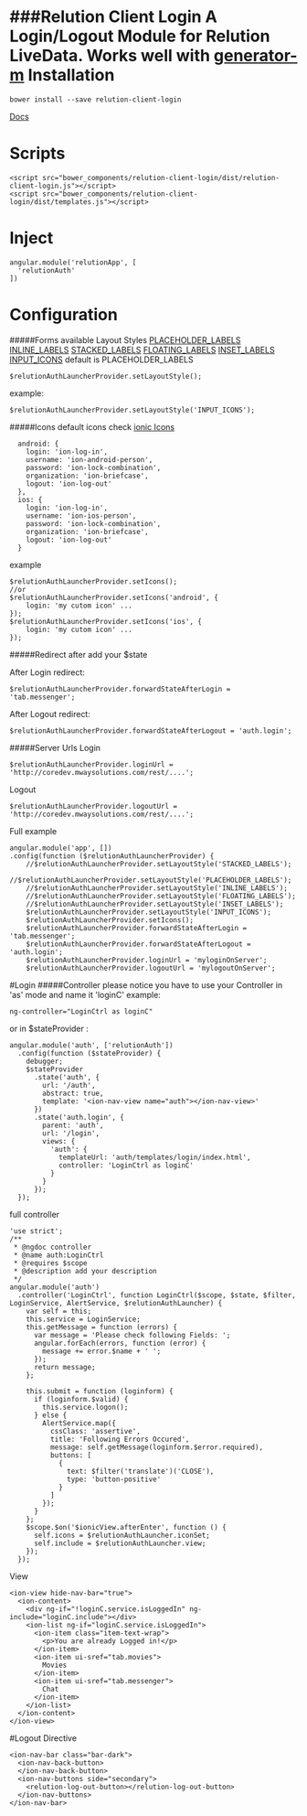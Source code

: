###Relution Client Login
A Login/Logout Module for Relution LiveData. Works well with [generator-m](https://github.com/mwaylabs/generator-m)
Installation
===
````
bower install --save relution-client-login
````

[Docs](http://mwaylabs.github.io/relution-client-security)

Scripts
===
````
<script src="bower_components/relution-client-login/dist/relution-client-login.js"></script>
<script src="bower_components/relution-client-login/dist/templates.js"></script>
````
Inject
===
````
angular.module('relutionApp', [
  'relutionAuth'
])
````
Configuration
====
#####Forms
available Layout Styles
[PLACEHOLDER_LABELS](http://ionicframework.com/docs/components/#forms-placeholder-labels)
[INLINE_LABELS](http://ionicframework.com/docs/components/#forms-inline-labels)
[STACKED_LABELS](http://ionicframework.com/docs/components/#forms-stacked-labels)
[FLOATING_LABELS](http://ionicframework.com/docs/components/#forms-floating-labels)
[INSET_LABELS](http://ionicframework.com/docs/components/#inset-forms)
[INPUT_ICONS](http://ionicframework.com/docs/components/#input-icons)
default is PLACEHOLDER_LABELS
`````
$relutionAuthLauncherProvider.setLayoutStyle();
`````
example:
`````
$relutionAuthLauncherProvider.setLayoutStyle('INPUT_ICONS');
`````
#####Icons
default icons check [ionic Icons](http://ionicons.com/)
`````
  android: {
    login: 'ion-log-in',
    username: 'ion-android-person',
    password: 'ion-lock-combination',
    organization: 'ion-briefcase',
    logout: 'ion-log-out'
  },
  ios: {
    login: 'ion-log-in',
    username: 'ion-ios-person',
    password: 'ion-lock-combination',
    organization: 'ion-briefcase',
    logout: 'ion-log-out'
  }
`````
example
`````
$relutionAuthLauncherProvider.setIcons();
//or
$relutionAuthLauncherProvider.setIcons('android', {
	login: 'my cutom icon' ...
});
$relutionAuthLauncherProvider.setIcons('ios', {
	login: 'my cutom icon' ...
});
`````
#####Redirect after
add your $state

After Login redirect:
`````
$relutionAuthLauncherProvider.forwardStateAfterLogin = 'tab.messenger';
`````
After Logout redirect:
`````
$relutionAuthLauncherProvider.forwardStateAfterLogout = 'auth.login';
`````
#####Server Urls
Login
`````
$relutionAuthLauncherProvider.loginUrl = 'http://coredev.mwaysolutions.com/rest/....';
`````
Logout
`````
$relutionAuthLauncherProvider.logoutUrl = 'http://coredev.mwaysolutions.com/rest/....';
`````

Full example
````
angular.module('app', [])
.config(function ($relutionAuthLauncherProvider) {
    //$relutionAuthLauncherProvider.setLayoutStyle('STACKED_LABELS');
    //$relutionAuthLauncherProvider.setLayoutStyle('PLACEHOLDER_LABELS');
    //$relutionAuthLauncherProvider.setLayoutStyle('INLINE_LABELS');
    //$relutionAuthLauncherProvider.setLayoutStyle('FLOATING_LABELS');
    //$relutionAuthLauncherProvider.setLayoutStyle('INSET_LABELS');
    $relutionAuthLauncherProvider.setLayoutStyle('INPUT_ICONS');
    $relutionAuthLauncherProvider.setIcons();
    $relutionAuthLauncherProvider.forwardStateAfterLogin = 'tab.messenger';
    $relutionAuthLauncherProvider.forwardStateAfterLogout = 'auth.login';
    $relutionAuthLauncherProvider.loginUrl = 'myloginOnServer';
    $relutionAuthLauncherProvider.logoutUrl = 'mylogoutOnServer';
````


#Login
#####Controller
please notice you have to use your Controller in 'as' mode and name it 'loginC' 
example:
````
ng-controller="LoginCtrl as loginC"
````
or in $stateProvider : 
````
angular.module('auth', ['relutionAuth'])
  .config(function ($stateProvider) {
    debugger;
    $stateProvider
      .state('auth', {
        url: '/auth',
        abstract: true,
        template: '<ion-nav-view name="auth"></ion-nav-view>'
      })
      .state('auth.login', {
        parent: 'auth',
        url: '/login',
        views: {
          'auth': {
            templateUrl: 'auth/templates/login/index.html',
            controller: 'LoginCtrl as loginC'
          }
        }
      });
  });
````
full controller
````
'use strict';
/**
 * @ngdoc controller
 * @name auth:LoginCtrl
 * @requires $scope
 * @description add your description
 */
angular.module('auth')
  .controller('LoginCtrl', function LoginCtrl($scope, $state, $filter, LoginService, AlertService, $relutionAuthLauncher) {
    var self = this;
    this.service = LoginService;
    this.getMessage = function (errors) {
      var message = 'Please check following Fields: ';
      angular.forEach(errors, function (error) {
        message += error.$name + ' ';
      });
      return message;
    };

    this.submit = function (loginform) {
      if (loginform.$valid) {
        this.service.logon();
      } else {
        AlertService.map({
          cssClass: 'assertive',
          title: 'Following Errors Occured',
          message: self.getMessage(loginform.$error.required),
          buttons: [
            {
              text: $filter('translate')('CLOSE'),
              type: 'button-positive'
            }
          ]
        });
      }
    };
    $scope.$on('$ionicView.afterEnter', function () {
      self.icons = $relutionAuthLauncher.iconSet;
      self.include = $relutionAuthLauncher.view;
    });
  });
````
View

````
<ion-view hide-nav-bar="true">
  <ion-content>
    <div ng-if="!loginC.service.isLoggedIn" ng-include="loginC.include"></div>
    <ion-list ng-if="loginC.service.isLoggedIn">
      <ion-item class="item-text-wrap">
        <p>You are already Logged in!</p>
      </ion-item>
      <ion-item ui-sref="tab.movies">
        Movies
      </ion-item>
      <ion-item ui-sref="tab.messenger">
        Chat
      </ion-item>
    </ion-list>
  </ion-content>
</ion-view>
`````

#Logout Directive

````
<ion-nav-bar class="bar-dark">
  <ion-nav-back-button>
  </ion-nav-back-button>
  <ion-nav-buttons side="secondary">
    <relution-log-out-button></relution-log-out-button>
  </ion-nav-buttons>
</ion-nav-bar>
````


